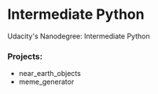# Intermediate Python
Udacity's Nanodegree: Intermediate Python

### Projects:
- near\_earth\_objects
- meme\_generator
